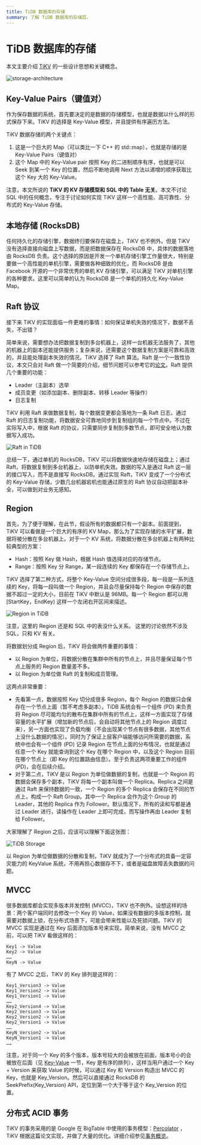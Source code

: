 ```yaml
---
title: TiDB 数据库的存储
summary: 了解 TiDB 数据库的存储层。
---
```


# TiDB 数据库的存储

本文主要介绍 [TiKV](https://github.com/tikv/tikv) 的一些设计思想和关键概念。

![storage-architecture](https://docs-download.pingcap.com/media/images/docs-cn/tidb-storage-architecture-1.png)

## Key-Value Pairs（键值对）

作为保存数据的系统，首先要决定的是数据的存储模型，也就是数据以什么样的形式保存下来。TiKV 的选择是 Key-Value 模型，并且提供有序遍历方法。

TiKV 数据存储的两个关键点：

1. 这是一个巨大的 Map（可以类比一下 C++ 的 std::map），也就是存储的是 Key-Value Pairs（键值对）
2. 这个 Map 中的 Key-Value pair 按照 Key 的二进制顺序有序，也就是可以 Seek 到某一个 Key 的位置，然后不断地调用 Next 方法以递增的顺序获取比这个 Key 大的 Key-Value。

注意，本文所说的 **TiKV 的 KV 存储模型和 SQL 中的 Table 无关**。本文不讨论 SQL 中的任何概念，专注于讨论如何实现 TiKV 这样一个高性能、高可靠性、分布式的 Key-Value 存储。

## 本地存储 (RocksDB)

任何持久化的存储引擎，数据终归要保存在磁盘上，TiKV 也不例外。但是 TiKV 没有选择直接向磁盘上写数据，而是把数据保存在 RocksDB 中，具体的数据落地由 RocksDB 负责。这个选择的原因是开发一个单机存储引擎工作量很大，特别是要做一个高性能的单机引擎，需要做各种细致的优化，而 RocksDB 是由 Facebook 开源的一个非常优秀的单机 KV 存储引擎，可以满足 TiKV 对单机引擎的各种要求。这里可以简单的认为 RocksDB 是一个单机的持久化 Key-Value Map。

## Raft 协议

接下来 TiKV 的实现面临一件更难的事情：如何保证单机失效的情况下，数据不丢失，不出错？

简单来说，需要想办法把数据复制到多台机器上，这样一台机器无法服务了，其他的机器上的副本还能提供服务；复杂来说，还需要这个数据复制方案是可靠和高效的，并且能处理副本失效的情况。TiKV 选择了 Raft 算法。Raft 是一个一致性协议，本文只会对 Raft 做一个简要的介绍，细节问题可以参考它的[论文](https://raft.github.io/raft.pdf)。Raft 提供几个重要的功能：

- Leader（主副本）选举
- 成员变更（如添加副本、删除副本、转移 Leader 等操作）
- 日志复制

TiKV 利用 Raft 来做数据复制，每个数据变更都会落地为一条 Raft 日志，通过 Raft 的日志复制功能，将数据安全可靠地同步到复制组的每一个节点中。不过在实际写入中，根据 Raft 的协议，只需要同步复制到多数节点，即可安全地认为数据写入成功。

![Raft in TiDB](https://docs-download.pingcap.com/media/images/docs-cn/tidb-storage-1.png)

总结一下，通过单机的 RocksDB，TiKV 可以将数据快速地存储在磁盘上；通过 Raft，将数据复制到多台机器上，以防单机失效。数据的写入是通过 Raft 这一层的接口写入，而不是直接写 RocksDB。通过实现 Raft，TiKV 变成了一个分布式的 Key-Value 存储，少数几台机器宕机也能通过原生的 Raft 协议自动把副本补全，可以做到对业务无感知。

## Region

首先，为了便于理解，在此节，假设所有的数据都只有一个副本。前面提到，TiKV 可以看做是一个巨大的有序的 KV Map，那么为了实现存储的水平扩展，数据将被分散在多台机器上。对于一个 KV 系统，将数据分散在多台机器上有两种比较典型的方案：

* Hash：按照 Key 做 Hash，根据 Hash 值选择对应的存储节点。
* Range：按照 Key 分 Range，某一段连续的 Key 都保存在一个存储节点上。

TiKV 选择了第二种方式，将整个 Key-Value 空间分成很多段，每一段是一系列连续的 Key，将每一段叫做一个 Region，并且会尽量保持每个 Region 中保存的数据不超过一定的大小，目前在 TiKV 中默认是 96MB。每一个 Region 都可以用 [StartKey，EndKey) 这样一个左闭右开区间来描述。

![Region in TiDB](https://docs-download.pingcap.com/media/images/docs-cn/tidb-storage-2.png)

注意，这里的 Region 还是和 SQL 中的表没什么关系。 这里的讨论依然不涉及 SQL，只和 KV 有关。

将数据划分成 Region 后，TiKV 将会做两件重要的事情：

* 以 Region 为单位，将数据分散在集群中所有的节点上，并且尽量保证每个节点上服务的 Region 数量差不多。
* 以 Region 为单位做 Raft 的复制和成员管理。

这两点非常重要：

* 先看第一点，数据按照 Key 切分成很多 Region，每个 Region 的数据只会保存在一个节点上面（暂不考虑多副本）。TiDB 系统会有一个组件 (PD) 来负责将 Region 尽可能均匀的散布在集群中所有的节点上，这样一方面实现了存储容量的水平扩展（增加新的节点后，会自动将其他节点上的 Region 调度过来），另一方面也实现了负载均衡（不会出现某个节点有很多数据，其他节点上没什么数据的情况）。同时为了保证上层客户端能够访问所需要的数据，系统中也会有一个组件 (PD) 记录 Region 在节点上面的分布情况，也就是通过任意一个 Key 就能查询到这个 Key 在哪个 Region 中，以及这个 Region 目前在哪个节点上（即 Key 的位置路由信息）。至于负责这两项重要工作的组件 (PD)，会在后续介绍。
* 对于第二点，TiKV 是以 Region 为单位做数据的复制，也就是一个 Region 的数据会保存多个副本，TiKV 将每一个副本叫做一个 Replica。Replica 之间是通过 Raft 来保持数据的一致，一个 Region 的多个 Replica 会保存在不同的节点上，构成一个 Raft Group。其中一个 Replica 会作为这个 Group 的 Leader，其他的 Replica 作为 Follower。默认情况下，所有的读和写都是通过 Leader 进行，读操作在 Leader 上即可完成，而写操作再由 Leader 复制给 Follower。

大家理解了 Region 之后，应该可以理解下面这张图：

![TiDB Storage](https://docs-download.pingcap.com/media/images/docs-cn/tidb-storage-3.png)

以 Region 为单位做数据的分散和复制，TiKV 就成为了一个分布式的具备一定容灾能力的 KeyValue 系统，不用再担心数据存不下，或者是磁盘故障丢失数据的问题。

## MVCC

很多数据库都会实现多版本并发控制 (MVCC)，TiKV 也不例外。设想这样的场景：两个客户端同时去修改一个 Key 的 Value，如果没有数据的多版本控制，就需要对数据上锁，在分布式场景下，可能会带来性能以及死锁问题。TiKV 的 MVCC 实现是通过在 Key 后面添加版本号来实现，简单来说，没有 MVCC 之前，可以把 TiKV 看做这样的：

```
Key1 -> Value
Key2 -> Value
……
KeyN -> Value
```

有了 MVCC 之后，TiKV 的 Key 排列是这样的：

```
Key1_Version3 -> Value
Key1_Version2 -> Value
Key1_Version1 -> Value
……
Key2_Version4 -> Value
Key2_Version3 -> Value
Key2_Version2 -> Value
Key2_Version1 -> Value
……
KeyN_Version2 -> Value
KeyN_Version1 -> Value
……
```

注意，对于同一个 Key 的多个版本，版本号较大的会被放在前面，版本号小的会被放在后面（见 [Key-Value](#key-value-pairs键值对) 一节，Key 是有序的排列），这样当用户通过一个 Key + Version 来获取 Value 的时候，可以通过 Key 和 Version 构造出 MVCC 的 Key，也就是 Key_Version。然后可以直接通过 RocksDB 的 SeekPrefix(Key_Version) API，定位到第一个大于等于这个 Key_Version 的位置。

## 分布式 ACID 事务

TiKV 的事务采用的是 Google 在 BigTable 中使用的事务模型：[Percolator](https://research.google.com/pubs/pub36726.html) ，TiKV 根据这篇论文实现，并做了大量的优化。详细介绍参见[事务概览](/transaction-overview.md)。
